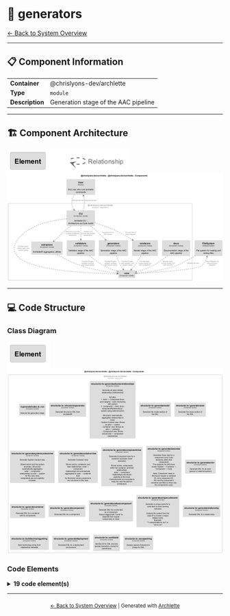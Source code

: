 # 🧩 generators

[← Back to System Overview](./README.md)

---

## 📋 Component Information

<table>
<tbody>
<tr>
<td><strong>Container</strong></td>
<td>@chrislyons-dev/archlette</td>
</tr>
<tr>
<td><strong>Type</strong></td>
<td><code>module</code></td>
</tr>
<tr>
<td><strong>Description</strong></td>
<td>Generation stage of the AAC pipeline</td>
</tr>
</tbody>
</table>

---

## 🏗️ Component Architecture

![Component Diagram](./diagrams/structurizr-Components__chrislyons_dev_archlette-key.png)
![Component Diagram](./diagrams/structurizr-Components__chrislyons_dev_archlette.png)

---

## 💻 Code Structure

### Class Diagram

![Class Diagram](./diagrams/structurizr-Classes_generators-key.png)
![Class Diagram](./diagrams/structurizr-Classes_generators.png)

### Code Elements

<details>
<summary><strong>19 code element(s)</strong></summary>



#### Functions

##### `run()`

Execute the generation stage

<table>
<tbody>
<tr>
<td><strong>Type</strong></td>
<td><code>function</code></td>
</tr>
<tr>
<td><strong>Visibility</strong></td>
<td><code>public</code></td>
</tr>
<tr>
<td><strong>Async</strong></td>
<td>Yes</td>
</tr>
<tr>
<td><strong>Returns</strong></td>
<td><code>Promise<void></code></td>
</tr>
<tr>
<td><strong>Location</strong></td>
<td><code>C:/Users/chris/git/archlette/src/3-generate/index.ts:36</code></td>
</tr>
</tbody>
</table>

**Parameters:**

- `ctx`: <code>import("C:/Users/chris/git/archlette/src/core/types").PipelineContext</code>

---
##### `structurizrGenerator()`

Generate Structurizr DSL from ArchletteIR

<table>
<tbody>
<tr>
<td><strong>Type</strong></td>
<td><code>function</code></td>
</tr>
<tr>
<td><strong>Visibility</strong></td>
<td><code>public</code></td>
</tr>
<tr>
<td><strong>Returns</strong></td>
<td><code>string</code> — Structurizr DSL as a string</td>
</tr>
<tr>
<td><strong>Location</strong></td>
<td><code>C:/Users/chris/git/archlette/src/generators/builtin/structurizr.ts:46</code></td>
</tr>
</tbody>
</table>

**Parameters:**

- `ir`: <code>z.infer<any></code>- `_node`: <code>any</code>

---
##### `generateAllActorRelationships()`

Generate all actor-related relationships (bidirectional)

Includes:
1. Actor → Component (from actor.targets) - users interacting with system
2. Component → Actor (from componentRelationships) - system using external actors

Structurizr automatically aggregates relationships in views:
- System Context view: Shows as actor ↔ system
- Container view: Shows as actor ↔ container
- Component view: Shows actual actor ↔ component relationships

<table>
<tbody>
<tr>
<td><strong>Type</strong></td>
<td><code>function</code></td>
</tr>
<tr>
<td><strong>Visibility</strong></td>
<td><code>private</code></td>
</tr>
<tr>
<td><strong>Returns</strong></td>
<td><code>z.infer<any>[]</code> — Array of relationships to include in the model</td>
</tr>
<tr>
<td><strong>Location</strong></td>
<td><code>C:/Users/chris/git/archlette/src/generators/builtin/structurizr.ts:87</code></td>
</tr>
</tbody>
</table>

**Parameters:**

- `ir`: <code>z.infer<any></code>

---
##### `generateModel()`

Generate the model section of the DSL

<table>
<tbody>
<tr>
<td><strong>Type</strong></td>
<td><code>function</code></td>
</tr>
<tr>
<td><strong>Visibility</strong></td>
<td><code>private</code></td>
</tr>
<tr>
<td><strong>Returns</strong></td>
<td><code>string[]</code></td>
</tr>
<tr>
<td><strong>Location</strong></td>
<td><code>C:/Users/chris/git/archlette/src/generators/builtin/structurizr.ts:134</code></td>
</tr>
</tbody>
</table>

**Parameters:**

- `ir`: <code>z.infer<any></code>- `indent`: <code>string</code>

---
##### `generateViews()`

Generate the views section of the DSL

<table>
<tbody>
<tr>
<td><strong>Type</strong></td>
<td><code>function</code></td>
</tr>
<tr>
<td><strong>Visibility</strong></td>
<td><code>private</code></td>
</tr>
<tr>
<td><strong>Returns</strong></td>
<td><code>string[]</code></td>
</tr>
<tr>
<td><strong>Location</strong></td>
<td><code>C:/Users/chris/git/archlette/src/generators/builtin/structurizr.ts:221</code></td>
</tr>
</tbody>
</table>

**Parameters:**

- `ir`: <code>z.infer<any></code>- `indent`: <code>string</code>

---
##### `generateSystemContextView()`

Generate System Context view

Shows actors and the system boundary. Structurizr automatically aggregates
actor → component relationships to actor → system for this view since
components are not explicitly included.

<table>
<tbody>
<tr>
<td><strong>Type</strong></td>
<td><code>function</code></td>
</tr>
<tr>
<td><strong>Visibility</strong></td>
<td><code>private</code></td>
</tr>
<tr>
<td><strong>Returns</strong></td>
<td><code>string[]</code></td>
</tr>
<tr>
<td><strong>Location</strong></td>
<td><code>C:/Users/chris/git/archlette/src/generators/builtin/structurizr.ts:263</code></td>
</tr>
</tbody>
</table>

**Parameters:**

- `ir`: <code>z.infer<any></code>- `indent`: <code>string</code>

---
##### `generateContainerView()`

Generate Container view

Shows actors, containers, and their relationships. Actor → component
relationships are automatically aggregated to actor → container level
by Structurizr since components are not shown in this view.

<table>
<tbody>
<tr>
<td><strong>Type</strong></td>
<td><code>function</code></td>
</tr>
<tr>
<td><strong>Visibility</strong></td>
<td><code>private</code></td>
</tr>
<tr>
<td><strong>Returns</strong></td>
<td><code>string[]</code></td>
</tr>
<tr>
<td><strong>Location</strong></td>
<td><code>C:/Users/chris/git/archlette/src/generators/builtin/structurizr.ts:292</code></td>
</tr>
</tbody>
</table>

**Parameters:**

- `ir`: <code>z.infer<any></code>- `indent`: <code>string</code>

---
##### `generateComponentView()`

Generate Component view for a container (excludes Code elements)

Shows actors, components within the container, and their relationships.
Actor → component relationships are shown explicitly at this level.
Code elements are excluded to keep the view focused on architecture.

<table>
<tbody>
<tr>
<td><strong>Type</strong></td>
<td><code>function</code></td>
</tr>
<tr>
<td><strong>Visibility</strong></td>
<td><code>private</code></td>
</tr>
<tr>
<td><strong>Returns</strong></td>
<td><code>string[]</code></td>
</tr>
<tr>
<td><strong>Location</strong></td>
<td><code>C:/Users/chris/git/archlette/src/generators/builtin/structurizr.ts:322</code></td>
</tr>
</tbody>
</table>

**Parameters:**

- `ir`: <code>z.infer<any></code>- `container`: <code>z.infer<any></code>- `indent`: <code>string</code>

---
##### `generateClassView()`

Generate Class view for a component (only Code elements within that component)
This supports the drill-down model: System → Container → Component → Code

Note: Component views in Structurizr require a container ID, not a component ID.
We use the component's container and filter to show only this component's code.

<table>
<tbody>
<tr>
<td><strong>Type</strong></td>
<td><code>function</code></td>
</tr>
<tr>
<td><strong>Visibility</strong></td>
<td><code>private</code></td>
</tr>
<tr>
<td><strong>Returns</strong></td>
<td><code>string[]</code></td>
</tr>
<tr>
<td><strong>Location</strong></td>
<td><code>C:/Users/chris/git/archlette/src/generators/builtin/structurizr.ts:368</code></td>
</tr>
</tbody>
</table>

**Parameters:**

- `ir`: <code>z.infer<any></code>- `component`: <code>z.infer<any></code>- `indent`: <code>string</code>

---
##### `generateActor()`

Generate DSL for an actor (person or external system)

<table>
<tbody>
<tr>
<td><strong>Type</strong></td>
<td><code>function</code></td>
</tr>
<tr>
<td><strong>Visibility</strong></td>
<td><code>private</code></td>
</tr>
<tr>
<td><strong>Returns</strong></td>
<td><code>string</code></td>
</tr>
<tr>
<td><strong>Location</strong></td>
<td><code>C:/Users/chris/git/archlette/src/generators/builtin/structurizr.ts:408</code></td>
</tr>
</tbody>
</table>

**Parameters:**

- `actor`: <code>z.infer<any></code>- `indent`: <code>string</code>

---
##### `generateContainer()`

Generate DSL for a container with its components

<table>
<tbody>
<tr>
<td><strong>Type</strong></td>
<td><code>function</code></td>
</tr>
<tr>
<td><strong>Visibility</strong></td>
<td><code>private</code></td>
</tr>
<tr>
<td><strong>Returns</strong></td>
<td><code>string</code></td>
</tr>
<tr>
<td><strong>Location</strong></td>
<td><code>C:/Users/chris/git/archlette/src/generators/builtin/structurizr.ts:423</code></td>
</tr>
</tbody>
</table>

**Parameters:**

- `container`: <code>z.infer<any></code>- `allComponents`: <code>z.infer<any>[]</code>- `allCode`: <code>z.infer<any>[]</code>- `allActors`: <code>z.infer<any>[]</code>- `componentRels`: <code>z.infer<any>[]</code>- `codeRels`: <code>z.infer<any>[]</code>- `indent`: <code>string</code>

---
##### `generateComponent()`

Generate DSL for a component

<table>
<tbody>
<tr>
<td><strong>Type</strong></td>
<td><code>function</code></td>
</tr>
<tr>
<td><strong>Visibility</strong></td>
<td><code>private</code></td>
</tr>
<tr>
<td><strong>Returns</strong></td>
<td><code>string</code></td>
</tr>
<tr>
<td><strong>Location</strong></td>
<td><code>C:/Users/chris/git/archlette/src/generators/builtin/structurizr.ts:516</code></td>
</tr>
</tbody>
</table>

**Parameters:**

- `component`: <code>z.infer<any></code>- `indent`: <code>string</code>

---
##### `generateCodeAsComponent()`

Generate DSL for a code item as a component
Always tagged with "Code" to separate from logical components in views

<table>
<tbody>
<tr>
<td><strong>Type</strong></td>
<td><code>function</code></td>
</tr>
<tr>
<td><strong>Visibility</strong></td>
<td><code>private</code></td>
</tr>
<tr>
<td><strong>Returns</strong></td>
<td><code>string</code></td>
</tr>
<tr>
<td><strong>Location</strong></td>
<td><code>C:/Users/chris/git/archlette/src/generators/builtin/structurizr.ts:539</code></td>
</tr>
</tbody>
</table>

**Parameters:**

- `code`: <code>z.infer<any></code>- `indent`: <code>string</code>

---
##### `generateUniqueCodeName()`

Generate a unique name for a code item to avoid naming collisions

Extracts file context from the code ID to create a unique display name.
Example: "1-extract/index.ts::run" or "cli.ts::run"

<table>
<tbody>
<tr>
<td><strong>Type</strong></td>
<td><code>function</code></td>
</tr>
<tr>
<td><strong>Visibility</strong></td>
<td><code>private</code></td>
</tr>
<tr>
<td><strong>Returns</strong></td>
<td><code>string</code> — Unique name incorporating file context</td>
</tr>
<tr>
<td><strong>Location</strong></td>
<td><code>C:/Users/chris/git/archlette/src/generators/builtin/structurizr.ts:578</code></td>
</tr>
</tbody>
</table>

**Parameters:**

- `code`: <code>z.infer<any></code>

---
##### `generateRelationship()`

Generate DSL for a relationship

<table>
<tbody>
<tr>
<td><strong>Type</strong></td>
<td><code>function</code></td>
</tr>
<tr>
<td><strong>Visibility</strong></td>
<td><code>private</code></td>
</tr>
<tr>
<td><strong>Returns</strong></td>
<td><code>string</code></td>
</tr>
<tr>
<td><strong>Location</strong></td>
<td><code>C:/Users/chris/git/archlette/src/generators/builtin/structurizr.ts:616</code></td>
</tr>
</tbody>
</table>

**Parameters:**

- `rel`: <code>z.infer<any></code>- `indent`: <code>string</code>

---
##### `buildTechnologyString()`

Build technology string from relationship metadata

<table>
<tbody>
<tr>
<td><strong>Type</strong></td>
<td><code>function</code></td>
</tr>
<tr>
<td><strong>Visibility</strong></td>
<td><code>private</code></td>
</tr>
<tr>
<td><strong>Returns</strong></td>
<td><code>string</code></td>
</tr>
<tr>
<td><strong>Location</strong></td>
<td><code>C:/Users/chris/git/archlette/src/generators/builtin/structurizr.ts:631</code></td>
</tr>
</tbody>
</table>

**Parameters:**

- `rel`: <code>z.infer<any></code>

---
##### `generateDeployment()`

Generate DSL for a deployment environment

<table>
<tbody>
<tr>
<td><strong>Type</strong></td>
<td><code>function</code></td>
</tr>
<tr>
<td><strong>Visibility</strong></td>
<td><code>private</code></td>
</tr>
<tr>
<td><strong>Returns</strong></td>
<td><code>string</code></td>
</tr>
<tr>
<td><strong>Location</strong></td>
<td><code>C:/Users/chris/git/archlette/src/generators/builtin/structurizr.ts:647</code></td>
</tr>
</tbody>
</table>

**Parameters:**

- `deployment`: <code>z.infer<any></code>- `indent`: <code>string</code>

---
##### `sanitizeId()`

Sanitize ID for DSL (remove special characters, convert to camelCase)

<table>
<tbody>
<tr>
<td><strong>Type</strong></td>
<td><code>function</code></td>
</tr>
<tr>
<td><strong>Visibility</strong></td>
<td><code>private</code></td>
</tr>
<tr>
<td><strong>Returns</strong></td>
<td><code>string</code></td>
</tr>
<tr>
<td><strong>Location</strong></td>
<td><code>C:/Users/chris/git/archlette/src/generators/builtin/structurizr.ts:677</code></td>
</tr>
</tbody>
</table>

**Parameters:**

- `id`: <code>string</code>

---
##### `escapeString()`

Escape special characters in strings for DSL

<table>
<tbody>
<tr>
<td><strong>Type</strong></td>
<td><code>function</code></td>
</tr>
<tr>
<td><strong>Visibility</strong></td>
<td><code>private</code></td>
</tr>
<tr>
<td><strong>Returns</strong></td>
<td><code>string</code></td>
</tr>
<tr>
<td><strong>Location</strong></td>
<td><code>C:/Users/chris/git/archlette/src/generators/builtin/structurizr.ts:684</code></td>
</tr>
</tbody>
</table>

**Parameters:**

- `str`: <code>string</code>

---

</details>

---

<div align="center">
<sub><a href="./README.md">← Back to System Overview</a> | Generated with <a href="https://github.com/architectlabs/archlette">Archlette</a></sub>
</div>

